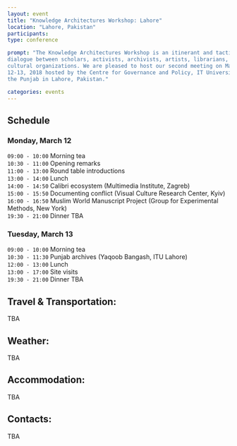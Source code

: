 ```yaml
---
layout: event
title: "Knowledge Architectures Workshop: Lahore"
location: "Lahore, Pakistan"
participants:
type: conference

prompt: "The Knowledge Architectures Workshop is an itinerant and tactical
dialogue between scholars, activists, archivists, artists, librarians, and
cultural organizations. We are pleased to host our second meeting on March
12-13, 2018 hosted by the Centre for Governance and Policy, IT University of
the Punjab in Lahore, Pakistan."

categories: events
---
```


## Schedule

### Monday, March 12

`09:00 - 10:00` Morning tea  
`10:30 - 11:00` Opening remarks  
`11:00 - 13:00` Round table introductions  
`13:00 - 14:00` Lunch  
`14:00 - 14:50` Calibri ecosystem (Multimedia Institute, Zagreb)  
`15:00 - 15:50` Documenting conflict (Visual Culture Research Center, Kyiv)  
`16:00 - 16:50` Muslim World Manuscript Project (Group for Experimental Methods, New York)  
`19:30 - 21:00` Dinner TBA  

### Tuesday, March 13

`09:00 - 10:00` Morning tea  
`10:30 - 11:30` Punjab archives (Yaqoob Bangash, ITU Lahore)  
`12:00 - 13:00` Lunch  
`13:00 - 17:00` Site visits  
`19:30 - 21:00` Dinner TBA  

## Travel & Transportation:

TBA

## Weather:

TBA

## Accommodation:

TBA

## Contacts:

TBA
